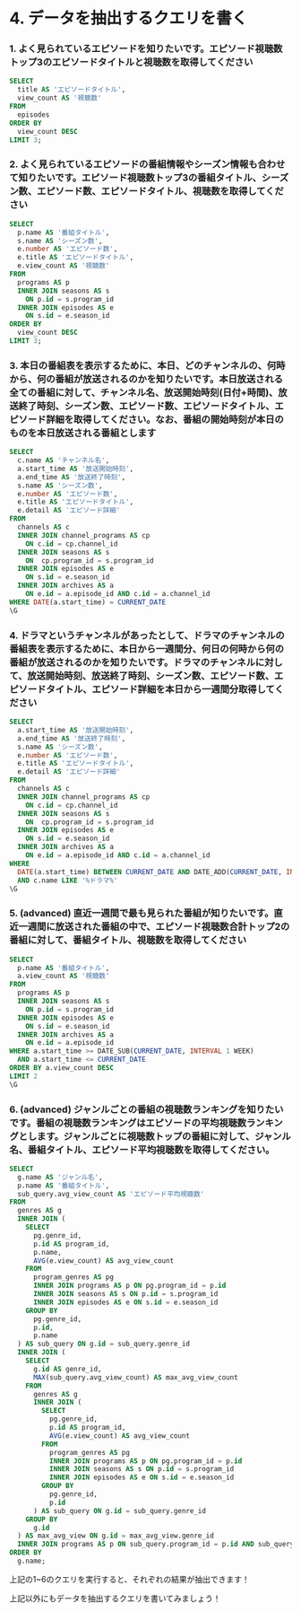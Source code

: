 # 4. データを抽出するクエリを書く


### 1. よく見られているエピソードを知りたいです。エピソード視聴数トップ3のエピソードタイトルと視聴数を取得してください

```sql
SELECT
  title AS 'エピソードタイトル',
  view_count AS '視聴数'
FROM
  episodes
ORDER BY
  view_count DESC
LIMIT 3;
```

### 2. よく見られているエピソードの番組情報やシーズン情報も合わせて知りたいです。エピソード視聴数トップ3の番組タイトル、シーズン数、エピソード数、エピソードタイトル、視聴数を取得してください

```sql
SELECT
  p.name AS '番組タイトル',
  s.name AS 'シーズン数',
  e.number AS 'エピソード数',
  e.title AS 'エピソードタイトル',
  e.view_count AS '視聴数'
FROM
  programs AS p
  INNER JOIN seasons AS s
    ON p.id = s.program_id
  INNER JOIN episodes AS e
    ON s.id = e.season_id
ORDER BY
  view_count DESC
LIMIT 3;
```

### 3. 本日の番組表を表示するために、本日、どのチャンネルの、何時から、何の番組が放送されるのかを知りたいです。本日放送される全ての番組に対して、チャンネル名、放送開始時刻(日付+時間)、放送終了時刻、シーズン数、エピソード数、エピソードタイトル、エピソード詳細を取得してください。なお、番組の開始時刻が本日のものを本日放送される番組とします

```sql
SELECT
  c.name AS 'チャンネル名',
  a.start_time AS '放送開始時刻',
  a.end_time AS '放送終了時刻',
  s.name AS 'シーズン数',
  e.number AS 'エピソード数',
  e.title AS 'エピソードタイトル',
  e.detail AS 'エピソード詳細'
FROM
  channels AS c
  INNER JOIN channel_programs AS cp
    ON c.id = cp.channel_id
  INNER JOIN seasons AS s
    ON  cp.program_id = s.program_id
  INNER JOIN episodes AS e
    ON s.id = e.season_id
  INNER JOIN archives AS a
    ON e.id = a.episode_id AND c.id = a.channel_id
WHERE DATE(a.start_time) = CURRENT_DATE
\G
```

### 4. ドラマというチャンネルがあったとして、ドラマのチャンネルの番組表を表示するために、本日から一週間分、何日の何時から何の番組が放送されるのかを知りたいです。ドラマのチャンネルに対して、放送開始時刻、放送終了時刻、シーズン数、エピソード数、エピソードタイトル、エピソード詳細を本日から一週間分取得してください

```sql
SELECT
  a.start_time AS '放送開始時刻',
  a.end_time AS '放送終了時刻',
  s.name AS 'シーズン数',
  e.number AS 'エピソード数',
  e.title AS 'エピソードタイトル',
  e.detail AS 'エピソード詳細'
FROM
  channels AS c
  INNER JOIN channel_programs AS cp
    ON c.id = cp.channel_id
  INNER JOIN seasons AS s
    ON  cp.program_id = s.program_id
  INNER JOIN episodes AS e
    ON s.id = e.season_id
  INNER JOIN archives AS a
    ON e.id = a.episode_id AND c.id = a.channel_id
WHERE
  DATE(a.start_time) BETWEEN CURRENT_DATE AND DATE_ADD(CURRENT_DATE, INTERVAL 7 DAY)
  AND c.name LIKE '%ドラマ%'
\G
```

### 5. (advanced) 直近一週間で最も見られた番組が知りたいです。直近一週間に放送された番組の中で、エピソード視聴数合計トップ2の番組に対して、番組タイトル、視聴数を取得してください

```sql
SELECT
  p.name AS '番組タイトル',
  a.view_count AS '視聴数'
FROM
  programs AS p
  INNER JOIN seasons AS s
    ON p.id = s.program_id
  INNER JOIN episodes AS e
    ON s.id = e.season_id
  INNER JOIN archives AS a
    ON e.id = a.episode_id
WHERE a.start_time >= DATE_SUB(CURRENT_DATE, INTERVAL 1 WEEK)
  AND a.start_time <= CURRENT_DATE
ORDER BY a.view_count DESC
LIMIT 2
\G
```

### 6. (advanced) ジャンルごとの番組の視聴数ランキングを知りたいです。番組の視聴数ランキングはエピソードの平均視聴数ランキングとします。ジャンルごとに視聴数トップの番組に対して、ジャンル名、番組タイトル、エピソード平均視聴数を取得してください。

```sql
SELECT
  g.name AS 'ジャンル名',
  p.name AS '番組タイトル',
  sub_query.avg_view_count AS 'エピソード平均視聴数'
FROM
  genres AS g
  INNER JOIN (
    SELECT
      pg.genre_id,
      p.id AS program_id,
      p.name,
      AVG(e.view_count) AS avg_view_count
    FROM
      program_genres AS pg
      INNER JOIN programs AS p ON pg.program_id = p.id
      INNER JOIN seasons AS s ON p.id = s.program_id
      INNER JOIN episodes AS e ON s.id = e.season_id
    GROUP BY
      pg.genre_id,
      p.id,
      p.name
  ) AS sub_query ON g.id = sub_query.genre_id
  INNER JOIN (
    SELECT
      g.id AS genre_id,
      MAX(sub_query.avg_view_count) AS max_avg_view_count
    FROM
      genres AS g
      INNER JOIN (
        SELECT
          pg.genre_id,
          p.id AS program_id,
          AVG(e.view_count) AS avg_view_count
        FROM
          program_genres AS pg
          INNER JOIN programs AS p ON pg.program_id = p.id
          INNER JOIN seasons AS s ON p.id = s.program_id
          INNER JOIN episodes AS e ON s.id = e.season_id
        GROUP BY
          pg.genre_id,
          p.id
      ) AS sub_query ON g.id = sub_query.genre_id
    GROUP BY
      g.id
  ) AS max_avg_view ON g.id = max_avg_view.genre_id
  INNER JOIN programs AS p ON sub_query.program_id = p.id AND sub_query.avg_view_count = max_avg_view.max_avg_view_count
ORDER BY
  g.name;
```

上記の1~6のクエリを実行すると、それぞれの結果が抽出できます！

上記以外にもデータを抽出するクエリを書いてみましょう！
